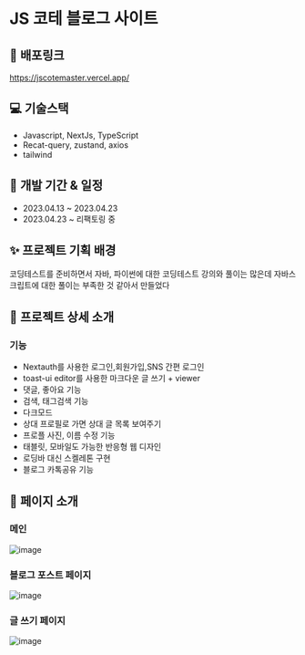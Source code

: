 # JS 코테 블로그 사이트

## 🚀 배포링크
https://jscotemaster.vercel.app/
## 💻 기술스택
* Javascript, NextJs, TypeScript
* Recat-query, zustand, axios
* tailwind

## 🎈 개발 기간 & 일정
* 2023.04.13 ~ 2023.04.23
* 2023.04.23 ~ 리팩토링 중

## ✨ 프로젝트 기획 배경
코딩테스트를 준비하면서 자바, 파이썬에 대한 코딩테스트 강의와 풀이는 많은데 자바스크립트에 대한 풀이는 부족한 것 같아서 만들었다

## 🎊 프로젝트 상세 소개
### 기능
* Nextauth를 사용한 로그인,회원가입,SNS 간편 로그인
* toast-ui editor를 사용한 마크다운 글 쓰기 + viewer
* 댓글, 좋아요 기능
* 검색, 태그검색 기능
* 다크모드
* 상대 프로필로 가면 상대 글 목록 보여주기
* 프로플 사진, 이름 수정 기능
* 태블릿, 모바일도 가능한 반응형 웹 디자인
* 로딩바 대신 스켈레톤 구현
* 블로그 카톡공유 기능
## 📖 페이지 소개
### 메인
![image](https://user-images.githubusercontent.com/91642972/235447259-5cfff96a-71ae-4d67-96f0-8101ba019f9e.png)
### 블로그 포스트 페이지
![image](https://user-images.githubusercontent.com/91642972/235447386-b5aaba08-06d4-461e-bb6c-1a1f330fb800.png)
### 글 쓰기 페이지
![image](https://user-images.githubusercontent.com/91642972/235447479-deb5a651-ce14-4048-a93c-881ad49a7885.png)

